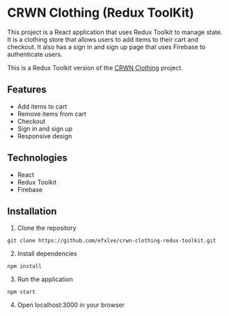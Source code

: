 # CRWN Clothing (Redux ToolKit)
This project is a React application that uses Redux Toolkit to manage state. It is a clothing store that allows users to add items to their cart and checkout. It also has a sign in and sign up page that uses Firebase to authenticate users.

This is a Redux Toolkit version of the [CRWN Clothing](https://github.com/efxlve/crwn-clothing) project.

## Features
- Add items to cart
- Remove items from cart
- Checkout
- Sign in and sign up
- Responsive design

## Technologies
- React
- Redux Toolkit
- Firebase

## Installation
1. Clone the repository
```
git clone https://github.com/efxlve/crwn-clothing-redux-toolkit.git
```
2. Install dependencies
```
npm install
```
3. Run the application
```
npm start
```
4. Open localhost:3000 in your browser
